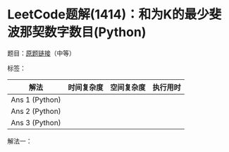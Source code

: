 # LeetCode题解(1414)：和为K的最少斐波那契数字数目(Python)

题目：[原题链接](https://leetcode-cn.com/problems/find-the-minimum-number-of-fibonacci-numbers-whose-sum-is-k/)（中等）

标签：

| 解法           | 时间复杂度 | 空间复杂度 | 执行用时 |
| -------------- | ---------- | ---------- | -------- |
| Ans 1 (Python) |            |            |          |
| Ans 2 (Python) |            |            |          |
| Ans 3 (Python) |            |            |          |

解法一：

